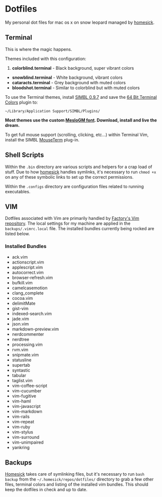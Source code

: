 
# Dotfiles
My personal dot files for mac os x on snow leopard managed by [homesick][homesick].


## Terminal

This is where the magic happens.

Themes included with this configuration:

1. **colorblind.terminal** - Black background, super vibrant colors
- **snowblind.terminal** - White background, vibrant colors
- **cataracts.terminal** - Grey background with muted colors
- **bloodshot.terminal** - Similar to colorblind but with muted colors

To use the Terminal themes, install [SIMBL 0.9.7](http://www.culater.net/software/SIMBL/SIMBL.php) and save the [64 Bit Terminal Colors](http://github.com/timmfin/terminalcolours) plugin to:

    ~/Library/Application Support/SIMBL/Plugins/

**Most themes use the custom [MesloGM font](https://github.com/andreberg/Meslo-Font). Download, install and live the dream.**

To get full mouse support (scrolling, clicking, etc...) within Terminal Vim, install the SIMBL [MouseTerm](http://bitheap.org/mouseterm/) plug-in.


## Shell Scripts

Within the `.bin` directory are various scripts and helpers for a crap load of stuff. Due to how [homesick][homesick] handles symlinks, it's necessary to run `chmod +x` on any of these symbolic links to set up the correct permissions.

Within the `.configs` directory are configuration files related to running executables.


## VIM

Dotfiles associated with Vim are primarily handled by [Factory's Vim repository][vimfiles]. The local settings for my machine are applied in the `backups/.vimrc.local` file. The installed bundles currently being rocked are listed below.


### Installed Bundles

<!-- START -->
- ack.vim
- actionscript.vim
- applescript.vim
- autocorrect.vim
- browser-refresh.vim
- bufkill.vim
- camelcasemotion
- clang_complete
- cocoa.vim
- delimitMate
- gist-vim
- indexed-search.vim
- jade.vim
- json.vim
- markdown-preview.vim
- nerdcommenter
- nerdtree
- processing.vim
- rvm.vim
- snipmate.vim
- statusline
- supertab
- syntastic
- tabular
- taglist.vim
- vim-coffee-script
- vim-cucumber
- vim-fugitive
- vim-haml
- vim-javascript
- vim-markdown
- vim-rails
- vim-repeat
- vim-ruby
- vim-stylus
- vim-surround
- vim-unimpaired
- yankring

<!-- END -->


## Backups

[Homesick][homesick] takes care of symlinking files, but it's necessary to run `bash backup` from the `~/.homesick/repos/dotfiles/` directory to grab a few other files, terminal colors and listing of the installed vim bundles. This should keep the dotfiles in check and up to date.

[homesick]: http://github.com/technicalpickles/homesick
[vimfiles]: https://github.com/factorylabs/vimfiles

